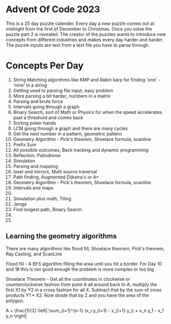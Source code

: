 # Advent Of Code 2023

This is a 25 day puzzle calender. Every day a new puzzle comes out at midnight from the first of
December to Christmas. Once you solve the puzzle part 2 is revealed. The creator of the puzzles
wants to introduce new concepts from different industries and makes every day harder and harder.
The puzzle inputs are text from a text file you have to parse through.

# Concepts Per Day

1. String Matching algorithms like KMP and Rabin karp for finding 'one' - 'nine' in a string
2. Getting used to parsing file input, easy problem
3. More parsing a bit harder, numbers in a matrix
4. Parsing and brute force
5. Intervals going through a graph
6. Binary Search, sort of Math or Physics for when the speed accelerates past a threshold and comes back
7. Sorting poker hands
8. LCM going through a graph and there are many cycles
9. Get the next number in a pattern, geometric pattern
10. Geometry Algorithm - Pick's theorem, Shoelace formula, scanline
11. Prefix Sum
12. All possible outcomes, Back tracking and dynamic programming
13. Reflection, Palindrome
14. Simulation
15. Parsing and mapping
16. laser and mirrors, Multi source traversal
17. Path finding, Augmented Dijkstra's or A*
18. Geometry Algorithm - Pick's theorem, Shoelace formula, scanline
19. Intervals and maps 
20. 
21. Simulation plus math, Tiling
22. Jenga
23. Find longest path, Binary Search
24. 
25. 


## Learning the geometry algorithms

There are many algorithms like flood fill, Shoelace theorem, Pick's theorem,
Ray Casting, and ScanLine

Flood fill - A BFS algorithm filling the area until you hit a border.
For Day 10 and 18 this is not good enough the problem is more complex
or too big

Shoelace Theorem - Get all the coordinates in clockwise or counterclockwise
fashion from point A all around back to A, multiply the first X1 by Y2
in a cross fashion for all X. Subtract that by the sum of cross products
Y1 * X2. Now divide that by 2 and you have the area of the polygon.

A = \frac{1}{2} \left| \sum_{i=1}^{n-1} (x_i y_{i+1} - x_{i+1} y_i) + x_n y_1 - x_1 y_n \right|


